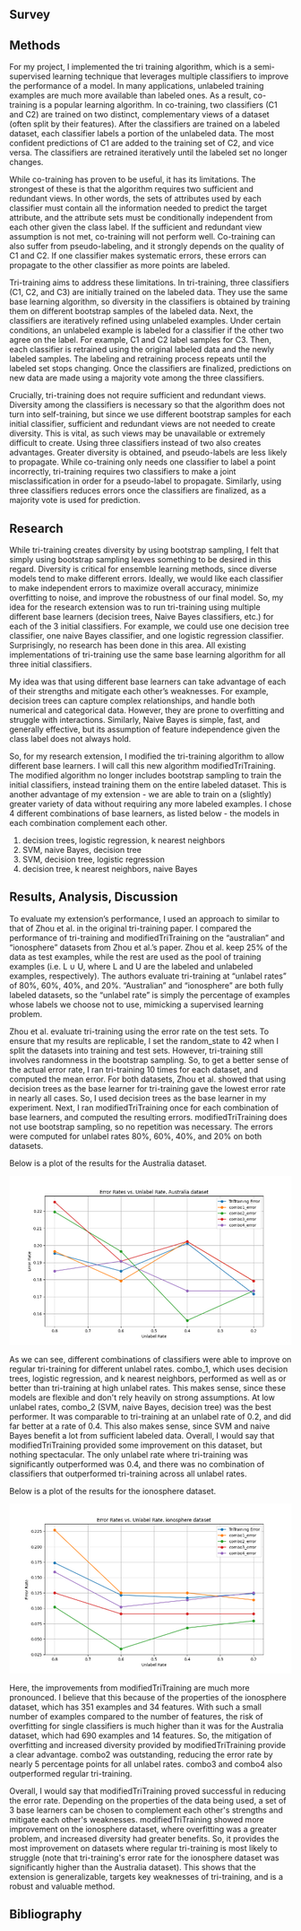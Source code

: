## Survey

## Methods
For my project, I implemented the tri training algorithm, which is a semi-supervised learning technique that leverages multiple classifiers to improve the performance of a model. In many applications, unlabeled training examples are much more available than labeled ones. As a result, co-training is a popular learning algorithm. In co-training, two classifiers (C1 and C2) are trained on two distinct, complementary views of a dataset (often split by their features). After the classifiers are trained on a labeled dataset, each classifier labels a portion of the unlabeled data. The most confident predictions of C1 are added to the training set of C2, and vice versa. The classifiers are retrained iteratively until the labeled set no longer changes.
 
While co-training has proven to be useful, it has its limitations. The strongest of these is that the algorithm requires two sufficient and redundant views. In other words, the sets of attributes used by each classifier must contain all the information needed to predict the target attribute, and the attribute sets must be conditionally independent from each other given the class label. If the sufficient and redundant view assumption is not met, co-training will not perform well. Co-training can also suffer from pseudo-labeling, and it strongly depends on the quality of C1 and C2. If one classifier makes systematic errors, these errors can propagate to the other classifier as more points are labeled.
 
Tri-training aims to address these limitations. In tri-training, three classifiers (C1, C2, and C3) are initially trained on the labeled data. They use the same base learning algorithm, so diversity in the classifiers is obtained by training them on different bootstrap samples of the labeled data. Next, the classifiers are iteratively refined using unlabeled examples. Under certain conditions, an unlabeled example is labeled for a classifier if the other two agree on the label. For example, C1 and C2 label samples for C3. Then, each classifier is retrained using the original labeled data and the newly labeled samples. The labeling and retraining process repeats until the labeled set stops changing. Once the classifiers are finalized, predictions on new data are made using a majority vote among the three classifiers.
 
Crucially, tri-training does not require sufficient and redundant views. Diversity among the classifiers is necessary so that the algorithm does not turn into self-training, but since we use different bootstrap samples for each initial classifier, sufficient and redundant views are not needed to create diversity. This is vital, as such views may be unavailable or extremely difficult to create. Using three classifiers instead of two also creates advantages. Greater diversity is obtained, and pseudo-labels are less likely to propagate. While co-training only needs one classifier to label a point incorrectly, tri-training requires two classifiers to make a joint misclassification in order for a pseudo-label to propagate. Similarly, using three classifiers reduces errors once the classifiers are finalized, as a majority vote is used for prediction.

## Research
While tri-training creates diversity by using bootstrap sampling, I felt that simply using bootstrap sampling leaves something to be desired in this regard. Diversity is critical for ensemble learning methods, since diverse models tend to make different errors. Ideally, we would like each classifier to make independent errors to maximize overall accuracy, minimize overfitting to noise, and improve the robustness of our final model. So, my idea for the research extension was to run tri-training using multiple different base learners (decision trees, Naive Bayes classifiers, etc.) for each of the 3 initial classifiers. For example, we could use one decision tree classifier, one naive Bayes classifier, and one logistic regression classifier. Surprisingly, no research has been done in this area. All existing implementations of tri-training use the same base learning algorithm for all three initial classifiers.
 
My idea was that using different base learners can take advantage of each of their strengths and mitigate each other’s weaknesses. For example, decision trees can capture complex relationships, and handle both numerical and categorical data. However, they are prone to overfitting and struggle with interactions. Similarly, Naive Bayes is simple, fast, and generally effective, but its assumption of feature independence given the class label does not always hold.

So, for my research extension, I modified the tri-training algorithm to allow different base learners. I will call this new algorithm modifiedTriTraining. The modified algorithm no longer includes bootstrap sampling to train the initial classifiers, instead training them on the entire labeled dataset. This is another advantage of my extension - we are able to train on a (slightly) greater variety of data without requiring any more labeled examples. I chose 4 different combinations of base learners, as listed below - the models in each combination complement each other.

1. decision trees, logistic regression, k nearest neighbors
2. SVM, naive Bayes, decision tree
3. SVM, decision tree, logistic regression
4. decision tree, k nearest neighbors, naive Bayes

## Results, Analysis, Discussion

To evaluate my extension’s performance, I used an approach to similar to that of Zhou et al. in the original tri-training paper. I compared the performance of tri-training and modifiedTriTraining on the “australian” and “ionosphere” datasets from Zhou et al.’s paper. Zhou et al. keep 25% of the data as test examples, while the rest are used as the pool of training examples (i.e. L ∪ U, where L and U are the labeled and unlabeled examples, respectively). The authors evaluate tri-training at “unlabel rates” of 80%, 60%, 40%, and 20%. “Australian” and “ionosphere” are both fully labeled datasets, so the “unlabel rate” is simply the percentage of examples whose labels we choose not to use, mimicking a supervised learning problem.
  
Zhou et al. evaluate tri-training using the error rate on the test sets. To ensure that my results are replicable, I set the random_state to 42 when I split the datasets into training and test sets. However, tri-training still involves randomness in the bootstrap sampling. So, to get a better sense of the actual error rate, I ran tri-training 10 times for each dataset, and computed the mean error. For both datasets, Zhou et al. showed that using decision trees as the base learner for tri-training gave the lowest error rate in nearly all cases. So, I used decision trees as the base learner in my experiment. Next, I ran modifiedTriTraining once for each combination of base learners, and computed the resulting errors. modifiedTriTraining does not use bootstrap sampling, so no repetition was necessary. The errors were computed for unlabel rates 80%, 60%, 40%, and 20% on both datasets.

Below is a plot of the results for the Australia dataset.

![](comparison_plots/australia.png)

As we can see, different combinations of classifiers were able to improve on regular tri-training for different unlabel rates. combo_1, which uses decision trees, logistic regression, and k nearest neighbors, performed as well as or better than tri-training at high unlabel rates. This makes sense, since these models are flexible and don't rely heavily on strong assumptions. At low unlabel rates, combo_2 (SVM, naive Bayes, decision tree) was the best performer. It was comparable to tri-training at an unlabel rate of 0.2, and did far better at a rate of 0.4. This also makes sense, since SVM and naive Bayes benefit a lot from sufficient labeled data. Overall, I would say that modifiedTriTraining provided some improvement on this dataset, but nothing spectacular. The only unlabel rate where tri-training was significantly outperformed was 0.4, and there was no combination of classifiers that outperformed tri-training across all unlabel rates.

Below is a plot of the results for the ionosphere dataset.

![](comparison_plots/ionosphere.png)

Here, the improvements from modifiedTriTraining are much more pronounced. I believe that this because of the properties of the ionosphere dataset, which has 351 examples and 34 features. With such a small number of examples compared to the number of features, the risk of overfitting for single classifiers is much higher than it was for the Australia dataset, which had 690 examples and 14 features. So, the mitigation of overfitting and increased diversity provided by modifiedTriTraining provide a clear advantage. combo2 was outstanding, reducing the error rate by nearly 5 percentage points for all unlabel rates. combo3 and combo4 also outperformed regular tri-training.

Overall, I would say that modifiedTriTraining proved successful in reducing the error rate. Depending on the properties of the data being used, a set of 3 base learners can be chosen to complement each other's strengths and mitigate each other's weaknesses. modifiedTriTraining showed more improvement on the ionosphere dataset, where overfitting was a greater problem, and increased diversity had greater benefits. So, it provides the most improvement on datasets where regular tri-training is most likely to struggle (note that tri-training's error rate for the ionosphere dataset was significantly higher than the Australia dataset). This shows that the extension is generalizable, targets key weaknesses of tri-training, and is a robust and valuable method.

## Bibliography

